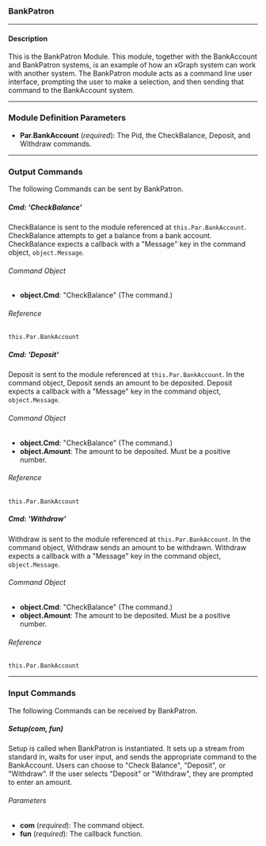 ### BankPatron

---
#### Description

This is the BankPatron Module. This module, together with the BankAccount
and BankPatron systems, is an example of how an xGraph system can work
with another system. The BankPatron module acts as a command line user
interface, prompting the user to make a selection, and then sending that
command to the BankAccount system.

---

### Module Definition Parameters

- **Par.BankAccount** (*required*): The Pid, the CheckBalance, Deposit,
                                    and Withdraw commands.

---

### Output Commands
The following Commands can be sent by BankPatron.

##### Cmd: 'CheckBalance'
CheckBalance is sent to the module referenced at `this.Par.BankAccount`.
CheckBalance attempts to get a balance from a bank account. CheckBalance
expects a callback with a "Message" key in the command object,
`object.Message`.

###### Command Object
- **object.Cmd**: "CheckBalance" (The command.)

###### Reference
`this.Par.BankAccount`


##### Cmd: 'Deposit'
Deposit is sent to the module referenced at `this.Par.BankAccount`. In the command
object, Deposit sends an amount to be deposited. Deposit expects a callback
with a "Message" key in the command object, `object.Message`.

###### Command Object
- **object.Cmd**: "CheckBalance" (The command.)
- **object.Amount**: The amount to be deposited. Must be a positive number.

###### Reference
`this.Par.BankAccount`


##### Cmd: 'Withdraw'
Withdraw is sent to the module referenced at `this.Par.BankAccount`. In the command
object, Withdraw sends an amount to be withdrawn. Withdraw expects a callback
with a "Message" key in the command object, `object.Message`.

###### Command Object
- **object.Cmd**: "CheckBalance" (The command.)
- **object.Amount**: The amount to be deposited. Must be a positive number.

###### Reference
`this.Par.BankAccount`


---

### Input Commands
The following Commands can be received by BankPatron.

##### Setup(com, fun)
Setup is called when BankPatron is instantiated. It sets up a stream from
standard in, waits for user input, and sends the appropriate command to
the BankAccount. Users can choose to "Check Balance", "Deposit", or "Withdraw".
If the user selects "Deposit" or "Withdraw", they are prompted to enter an
amount.

###### Parameters
- **com** (*required*): The command object.
- **fun** (*required*): The callback function.
